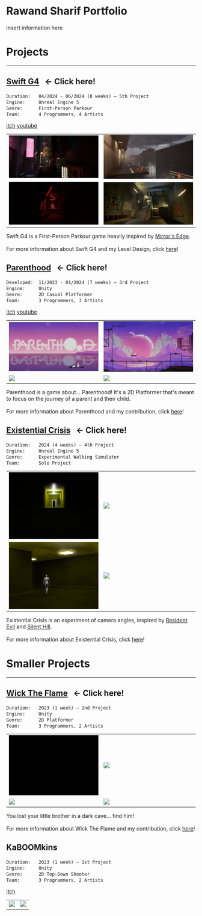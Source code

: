 # Rawand Sharif Portfolio

insert information here

# Projects
---

## [Swift G4](/SwiftG4) &nbsp; ← Click here!

```
Duration:   04/2024 - 06/2024 (8 weeks) — 5th Project
Engine:     Unreal Engine 5
Genre:      First-Person Parkour
Team:       4 Programmers, 4 Artists
```
[itch](https://yrgo-game-creator.itch.io/swiftg4) [youtube](https://www.youtube.com/watch?v=rTBost7tW_s) <br>
<table>
  <tr>
    <td width="50%"><img src="/Images/SwiftG4_1.jpg" /></td>
    <td width="50%"><img src="/Images/SwiftG4_2.jpg" /></td>
  </tr>
  <tr>
    <td width="50%"><img src="/Images/SwiftG4_3.jpg" /></td>
    <td width="50%"><img src="/Images/SwiftG4_4.jpg" /></td>
  </tr>
</table>

Swift G4 is a First-Person Parkour game heavily inspired by [Mirror's Edge](https://store.steampowered.com/app/17410/Mirrors_Edge/). <br> <br> For more information about Swift G4 and my Level Design, click [here](/SwiftG4)!

## [Parenthood](/Parenthood) &nbsp; ← Click here!

```
Developed:  11/2023 - 01/2024 (7 weeks) — 3rd Project
Engine:     Unity
Genre:      2D Casual Platformer
Team:       3 Programmers, 3 Artists
```
[itch](https://yrgo-game-creator.itch.io/parenthood) [youtube](https://www.youtube.com/watch?v=uss46DK8tEI) <br>
<table>
  <tr>
    <td width="50%"><img src="/Images/Parenthood_1.jpg" /></td>
    <td width="50%"><img src="/Images/Parenthood_2.jpg" /></td>
  </tr>
  <tr>
    <td width="50%"><img src="/Gifs/Parenthood_1.gif" /></td>
    <td width="50%"><img src="/Gifs/Parenthood_2.gif" /></td>
  </tr>
</table>

Parenthood is a game about... Parenthood! It's a 2D Platformer that's meant to focus on the journey of a parent and their child. <br> <br> For more information about Parenthood and my contribution, click [here](/Parenthood)!

## [Existential Crisis](/ExistentialCrisis) &nbsp; ← Click here!

```
Duration:   2024 (4 weeks) — 4th Project
Engine:     Unreal Engine 5
Genre:      Experimental Walking Simulator
Team:       Solo Project
```
<table>
  <tr>
    <td width="50%"><img src="/Images/ExistentialCrisis_1.png" /></td>
    <td width="50%"><img src="/Gifs/ExistentialCrisis_1.gif" /></td>
  </tr>
  <tr>
    <td width="50%"><img src="/Gifs/ExistentialCrisis_2.gif" /></td>
    <td width="50%"><img src="/Gifs/ExistentialCrisis_3.gif" /></td>
  </tr>
</table>

Existential Crisis is an experiment of camera angles, inspired by [Resident Evil](https://en.wikipedia.org/wiki/Resident_Evil) and [Silent Hill](https://en.wikipedia.org/wiki/Silent_Hill). <br> <br> For more information about Existential Crisis, click [here](/ExistentialCrisis)!

# Smaller Projects
---

## [Wick The Flame](/WickTheFlame) &nbsp; ← Click here!

```
Duration:   2023 (1 week) — 2nd Project
Engine:     Unity
Genre:      2D Platformer
Team:       3 Programmers, 2 Artists
```
<table>
  <tr>
    <td width="50%"><img src="/Gifs/WickTheFlame_1.gif" /></td>
    <td width="50%"><img src="/Gifs/WickTheFlame_2.gif" /></td>
  </tr>
    <tr>
    <td width="50%"><img src="/Gifs/WickTheFlame_3.gif" /></td>
    <td width="50%"><img src="/Gifs/WickTheFlame_4.gif" /></td>
  </tr>
</table>

You lost your little brother in a dark cave... find him! <br> <br> For more information about Wick The Flame and my contribution, click [here](/WickTheFlame)!

## KaBOOMkins

```
Duration:   2023 (1 week) — 1st Project
Engine:     Unity
Genre:      2D Top-Down Shooter
Team:       3 Programmers, 2 Artists
```
[itch](https://selmas.itch.io/kaboomkin) <br>
<table>
  <tr>
    <td width="50%"><img src="/Gifs/KaBOOMkins_1.gif" /></td>
    <td width="50%"><img src="/Gifs/KaBOOMkins_2.gif" /></td>
  </tr>
</table>
